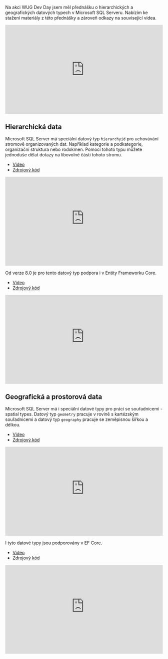 <!-- dcterms:title = Hierarchická a geografická data v SQL Serveru a Entity Frameworku -->
<!-- dcterms:abstract = Na akci WUG Dev Day jsem měl přednášku o hierarchických a geografických datových typech v Microsoft SQL Serveru. Nabízím ke stažení materiály z této přednášky a zároveň odkazy na související videa. -->
<!-- dcterms:creator = Michal Altair Valášek -->
<!-- x4w:pictureUrl = /perex-pictures/20250228-hierarchyid-spatial.jpg -->
<!-- x4w:coverUrl = /cover-pictures/20250228-hierarchyid-spatial.jpg -->
<!-- x4w:pictureWidth = 150 -->
<!-- x4w:pictureHeight = 150 -->
<!-- x4w:category = IT -->
<!-- dcterms:date = 2025-02-28 -->

Na akci WUG Dev Day jsem měl přednášku o hierarchických a geografických datových typech v Microsoft SQL Serveru. Nabízím ke stažení materiály z této přednášky a zároveň odkazy na související videa.

<div style="position:relative;padding-top:56.25%;">
  <iframe src="https://1drv.ms/p/s!Apo4M7bgM3zB1ulu7VVyS-X5EKAWJw?embed=1&amp;em=2&amp;wdAr=1.7777777777777777" frameborder="0" style="position:absolute;top:0;left:0;width:100%;height:100%;"></iframe>
</div>

## Hierarchická data

Microsoft SQL Server má speciální datový typ `hierarchyid` pro uchovávání stromově organizovaných dat. Například kategorie a podkategorie, organizační struktura nebo rodokmen. Pomocí tohoto typu můžete jednoduše dělat dotazy na libovolné části tohoto stromu.

* [Video](https://www.youtube.com/watch?v=qAvR4J3qINQ)
* [Zdrojový kód](https://gist.github.com/ridercz/175048cac3c0d4a1291d30948c6bce5c)

<div style="position:relative;padding-top:56.25%;">
  <iframe src="https://www.youtube-nocookie.com/embed/qAvR4J3qINQ" frameborder="0" allowfullscreen allow="accelerometer; autoplay; encrypted-media; gyroscope; picture-in-picture" style="position:absolute;top:0;left:0;width:100%;height:100%;"></iframe>
</div>

Od verze 8.0 je pro tento datový typ podpora i v Entity Frameworku Core.

* [Video](https://www.youtube.com/watch?v=cS65o-Vn2y0)
* [Zdrojový kód](https://www.cdn.altairis.cz/Blog/2025/20250213-HierarchyId.zip)

<div style="position:relative;padding-top:56.25%;">
  <iframe src="https://www.youtube-nocookie.com/embed/cS65o-Vn2y0" frameborder="0" allowfullscreen allow="accelerometer; autoplay; encrypted-media; gyroscope; picture-in-picture" style="position:absolute;top:0;left:0;width:100%;height:100%;"></iframe>
</div>

## Geografická a prostorová data

Microsoft SQL Server má i speciální datové typy pro práci se souřadnicemi - spatial types. Datový typ `geometry` pracuje v rovině s kartézským souřadnicemi a datový typ `geography` pracuje se zeměpisnou šířkou a délkou.

* [Video](https://www.youtube.com/watch?v=4o8G7HbebFA)
* [Zdrojový kód](https://www.cdn.altairis.cz/Blog/2025/20250218-SpatialTSQL.zip)

<div style="position:relative;padding-top:56.25%;">
  <iframe src="https://www.youtube-nocookie.com/embed/4o8G7HbebFA" frameborder="0" allowfullscreen allow="accelerometer; autoplay; encrypted-media; gyroscope; picture-in-picture" style="position:absolute;top:0;left:0;width:100%;height:100%;"></iframe>
</div>

I tyto datové typy jsou podporovány v EF Core.

* [Video](https://www.youtube.com/watch?v=375ag0DAN9c)
* [Zdrojový kód](https://www.cdn.altairis.cz/Blog/2025/20250227-SpatialEF.zip)

<div style="position:relative;padding-top:56.25%;">
  <iframe src="https://www.youtube-nocookie.com/embed/375ag0DAN9c" frameborder="0" allowfullscreen allow="accelerometer; autoplay; encrypted-media; gyroscope; picture-in-picture" style="position:absolute;top:0;left:0;width:100%;height:100%;"></iframe>
</div>
